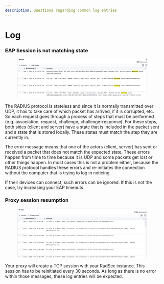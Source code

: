 ```yaml
---
description: Questions regarding common log entries
---
```


# Log

### EAP Session is not matching state

<figure><img src="../../.gitbook/assets/image (9) (3).png" alt=""><figcaption></figcaption></figure>

The RADIUS protocol is stateless and since it is normally transmitted over UDP, it has to take care of which packet has arrived, if it is corrupted, etc. So each request goes through a process of steps that must be performed (e.g. association, request, challenge, challenge-response). For these steps, both sides (client and server) have a state that is included in the packet sent and a state that is stored locally. These states must match the step they are currently in.

The error message means that one of the actors (client, server) has sent or received a packet that does not match the expected state. These errors happen from time to time because it is UDP and some packets get lost or other things happen. In most cases this is not a problem either, because the RADIUS protocol handles these errors and re-initiates the connection without the computer that is trying to log in noticing.

If their devices can connect, such errors can be ignored. If this is not the case, try increasing your EAP timeouts.



### Proxy session resumption

<figure><img src="../../.gitbook/assets/image (7) (1) (2).png" alt=""><figcaption></figcaption></figure>

Your proxy will create a TCP session with your RadSec instance. This session has to be reinitiated every 30 seconds. As long as there is no error within those messages, these log entries will be expected.
